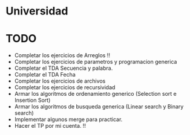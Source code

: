 ﻿# Universidad

# TODO
- Completar los ejercicios de Arreglos !!
- Completar los ejercicios de parametros y programacion generica
- Completar el TDA Secuencia y palabra.
- Completar el TDA Fecha
- Completar los ejercicios de archivos
- Completar los ejercicios de recursividad
- Armar los algoritmos de ordenamiento generico (Selection sort e Insertion Sort)
- Armar los algoritmos de busqueda generica (Linear search y Binary search)
- Implementar algunos merge para practicar.
- Hacer el TP por mi cuenta. !!
